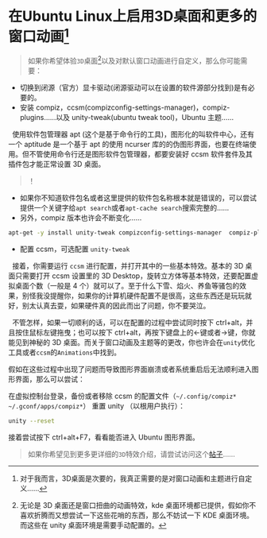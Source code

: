 # 在Ubuntu Linux上启用3D桌面和更多的窗口动画[^anima]

[^anima]: 对于我而言，3D桌面是次要的，我真正需要的是对窗口动画和主题进行自定义……

> 如果你希望体验`3D`桌面[^0]以及对默认窗口动画进行自定义，那么你可能需要：

+ 切换到闭源（官方）显卡驱动(闭源驱动可以在设置的软件源部分找到)是有必要的。
+ 安装 compiz，ccsm(compizconfig-settings-manager)，compiz-plugins……以及 unity-tweak(ubuntu tweak tool)，Ubuntu 主题……

&nbsp;&nbsp;使用软件包管理器 apt (这个是基于命令行的工具)，图形化的叫软件中心，还有一个 aptitude 是一个基于 apt 的使用 ncurser 库的的伪图形界面，也要在终端使用。但不管使用命令行还是图形软件包管理器，都要安装好 ccsm 软件套件及其插件包才能正常设置 3D 桌面。 

> ！ 

+ 如果你不知道软件包名或者这里提供的软件包名称根本就是错误的，可以尝试提供一个关键字给`apt search`或者`apt-cache search`搜索完整的……
+ 另外，compiz 版本也许会不断变化……

```Bash
apt-get -y install unity-tweak compizconfig-settings-manager  compiz-plugins-extra compiz-plugins
```

+ 配置 ccsm，可选配置 `unity-tweak`

&nbsp;&nbsp;接着，你需要运行 `ccsm` 进行配置，并打开其中的一些基本特效。基本的 3D 桌面只需要打开 ccsm 设置里的 3D Desktop，旋转立方体等基本特效，还要配置虚拟桌面个数（一般是 4 个）就可以了。至于什么下雪、焰火、养鱼等骚包的效果，别怪我没提醒你，如果你的计算机硬件配置不是很高，这些东西还是玩玩就好，别太认真去耍，如果硬件真的因此而出了问题，你不要哭泣。

&nbsp;&nbsp;不管怎样，如果一切顺利的话，可以在配置的过程中尝试同时按下 ctrl+alt，并且按住鼠标左键拖曳；也可以按下 ctrl+alt，再按下键盘上的←键或者→键，你就能见到神秘的 3D 桌面。而关于窗口动画及主题等的更改，你也许会在`unity`优化工具或者`ccsm`的`Animations`中找到。

假如在这些过程中出现了问题而导致图形界面崩溃或者系统重启后无法顺利进入图形界面，那么可以尝试：

在虚拟控制台登录，备份或者移除 ccsm 的配置文件（`~/.config/compiz* ~/.gconf/apps/compiz*`）
重置 unity （以根用户执行）：

```Bash
unity --reset
```

 接着尝试按下 ctrl+alt+F7，看看能否进入 Ubuntu 图形界面。

> 如果你希望见到更多更详细的`3D`特效介绍，请尝试访问这个[帖子](http://forum.ubuntu.org.cn/viewtopic.php?t=140531)……

[^0]:  无论是 3D 桌面还是窗口扭曲的动画特效，kde 桌面环境都已提供，假如你不喜欢折腾而又想尝试一下这些花哨的东西，那么不妨试一下 KDE 桌面环境。而这些在 unity 桌面环境是需要手动配置的。

